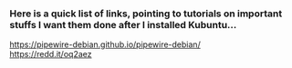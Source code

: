 ### Here is a quick list of links, pointing to tutorials on important stuffs I want them done after I installed Kubuntu...

<https://pipewire-debian.github.io/pipewire-debian/>\
<https://redd.it/oq2aez>
